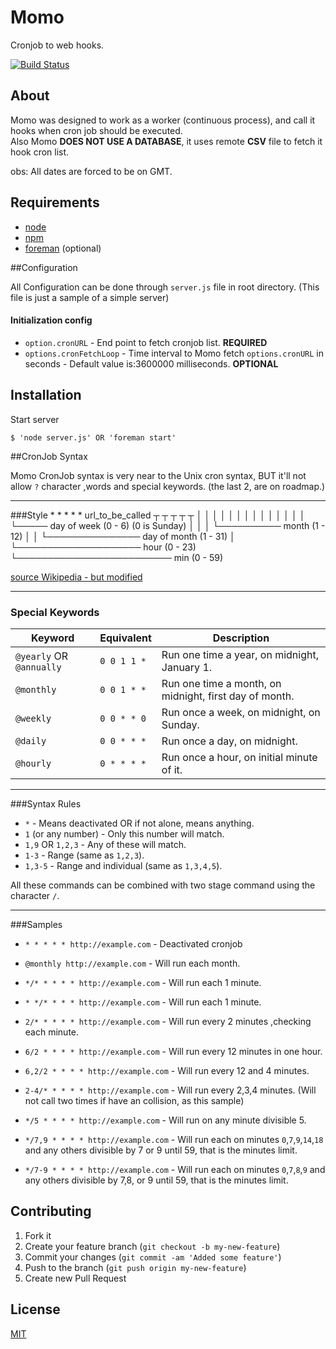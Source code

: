 # Momo

Cronjob to web hooks.

[![Build Status](https://secure.travis-ci.org/TotenDev/Momo.png?branch=master)](http://travis-ci.org/TotenDev/Momo)

## About

Momo was designed to work as a worker (continuous process), and call it hooks when cron job should be executed.  
Also Momo **DOES NOT USE A DATABASE**, it uses remote **CSV** file to fetch it hook cron list.

obs: All dates are forced to be on GMT.

## Requirements

- [node](https://github.com/joyent/node)
- [npm](https://github.com/isaacs/npm)
- [foreman](https://github.com/ddollar/foreman) (optional)

##Configuration

All Configuration can be done through `server.js` file in root directory. (This file is just a sample of a simple server)

#### Initialization config
- `option.cronURL` - End point to fetch cronjob list. **REQUIRED**
- `options.cronFetchLoop` - Time interval to Momo fetch `options.cronURL` in seconds - Default value is:3600000 milliseconds. **OPTIONAL**

## Installation

Start server
	
	$ 'node server.js' OR 'foreman start'
	
##CronJob Syntax 

Momo CronJob syntax is very near to the Unix cron syntax, BUT it'll not allow `?` character ,words and special keywords. (the last 2, are on roadmap.)

---
###Style
    *    *    *    *    *  url_to_be_called
    ┬    ┬    ┬    ┬    ┬
    │    │    │    │    │
    │    │    │    │    │
    │    │    │    │    └───── day of week (0 - 6) (0 is Sunday)
    │    │    │    └────────── month (1 - 12)
    │    │    └─────────────── day of month (1 - 31)
    │    └──────────────────── hour (0 - 23)
    └───────────────────────── min (0 - 59)    
    
[source Wikipedia - but modified](http://en.wikipedia.org/wiki/Cron)

---
### Special Keywords

Keyword  | Equivalent | Description 
------------- | ------------- | ------------- 
`@yearly` OR `@annually` | `0 0 1 1 *` | Run one time a year, on midnight, January 1.
`@monthly`  | `0 0 1 * *` | Run one time a month, on midnight, first day of month.
`@weekly`  | `0 0 * * 0` | Run once a week, on midnight, on Sunday.
`@daily`  | `0 0 * * *` | Run once a day, on midnight.
`@hourly`  | `0 * * * *` | Run once a hour, on initial minute of it.

---
###Syntax Rules

- `*` - Means deactivated OR if not alone, means anything.
- `1` (or any number) - Only this number will match.
- `1,9` OR `1,2,3` - Any of these will match.
- `1-3` - Range (same as `1,2,3`).
- `1,3-5` - Range and individual (same as `1,3,4,5`).

All these commands can be combined with two stage command using the character `/`. 

---
###Samples

- `* * * * * http://example.com` - Deactivated cronjob

- `@monthly http://example.com` - Will run each month.

- `*/* * * * * http://example.com` - Will run each 1 minute.

- `* */* * * * http://example.com` - Will run each 1 minute.

- `2/* * * * * http://example.com` - Will run every 2 minutes ,checking each minute.

- `6/2 * * * * http://example.com` - Will run every 12 minutes in one hour.

- `6,2/2 * * * * http://example.com` - Will run every 12 and 4 minutes.

- `2-4/* * * * * http://example.com` - Will run every 2,3,4 minutes. (Will not call two times if have an collision, as this sample)

- `*/5 * * * * http://example.com` - Will run on any minute divisible 5.

- `*/7,9 * * * * http://example.com` - Will run each on minutes `0`,`7`,`9`,`14`,`18` and any others divisible by 7 or 9 until 59, that is the minutes limit.

- `*/7-9 * * * * http://example.com` - Will run each on minutes `0`,`7`,`8`,`9` and any others divisible by 7,8, or 9 until 59, that is the minutes limit.

## Contributing

1. Fork it
2. Create your feature branch (`git checkout -b my-new-feature`)
3. Commit your changes (`git commit -am 'Added some feature'`)
4. Push to the branch (`git push origin my-new-feature`)
5. Create new Pull Request

## License
[MIT](Momo/raw/master/LICENSE)